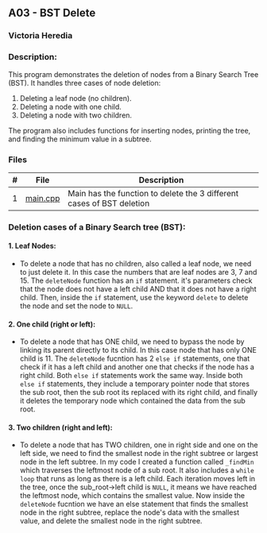 ## A03 - BST Delete
### Victoria Heredia
### Description:

This program demonstrates the deletion of nodes from a Binary Search Tree (BST). It handles three cases of node deletion:
1. Deleting a leaf node (no children).
2. Deleting a node with one child.
3. Deleting a node with two children.

The program also includes functions for inserting nodes, printing the tree, and finding the minimum value in a subtree.



### Files

|   #   | File             | Description                                        |
| :---: | ---------------- | -------------------------------------------------- |
|   1   | [main.cpp](./main.cpp) | Main has the function to delete the 3 different cases of BST deletion


### Deletion cases of a Binary Search tree (BST):

#### 1. Leaf Nodes:
- To delete a node that has no children, also called a leaf node, we need to just delete it. In this case the numbers that are leaf nodes are 3, 7 and 15. The `deleteNode` function has an `if` statement. it's parameters check that the node does not have a left child AND that it does not have a right child. Then, inside the `if` statement, use the keyword `delete` to delete the node and set the node to `NULL`. 

#### 2. One child (right or left):
- To delete a node that has ONE child, we need to bypass the node by linking its parent directly to its child. In this case node that has only ONE child is 11. The `deleteNode` fucntion has 2 `else if` statements, one that check if it has a left child and another one that checks if the node has a right child. Both `else if` statements work the same way. Inside both `else if` statements, they include a temporary pointer node that stores the sub root, then the sub root its replaced with its right child, and finally it deletes the temporary node which contained the data from the sub root. 

#### 3. Two children (right and left):
- To delete a node that has TWO children, one in right side and one on the left side, we need to find the smallest node in the right subtree or largest node in the left subtree. In my code I created a function called `_findMin` which traverses the leftmost node of a sub root. It also includes a `while loop` that runs as long as there is a left child. Each iteration moves left in the tree, once the sub_root->left child is `NULL`, it means we have reached the leftmost node, which contains the smallest value. Now inside the `deleteNode` fucntion we have an else statement that finds the smallest node in the right subtree, replace the node's data with the smallest value, and delete the smallest node in the right subtree. 